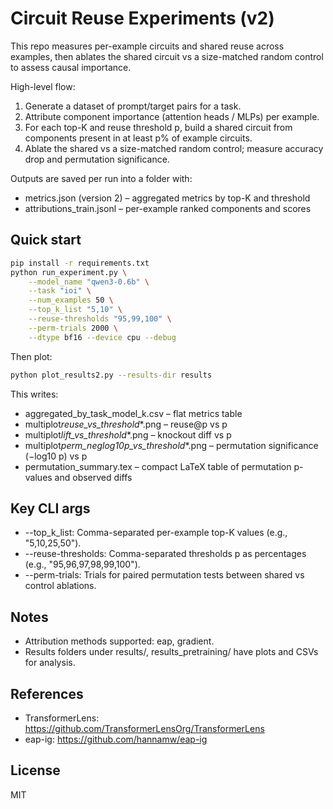 # Circuit Reuse Experiments (v2)

This repo measures per-example circuits and shared reuse across examples, then ablates the shared circuit vs a size-matched random control to assess causal importance.

High-level flow:

1. Generate a dataset of prompt/target pairs for a task.
2. Attribute component importance (attention heads / MLPs) per example.
3. For each top-K and reuse threshold p, build a shared circuit from components present in at least p% of example circuits.
4. Ablate the shared vs a size-matched random control; measure accuracy drop and permutation significance.

Outputs are saved per run into a folder with:

- metrics.json (version 2) – aggregated metrics by top-K and threshold
- attributions_train.jsonl – per-example ranked components and scores

## Quick start

```bash
pip install -r requirements.txt
python run_experiment.py \
	--model_name "qwen3-0.6b" \
	--task "ioi" \
	--num_examples 50 \
	--top_k_list "5,10" \
	--reuse-thresholds "95,99,100" \
	--perm-trials 2000 \
	--dtype bf16 --device cpu --debug
```

Then plot:

```bash
python plot_results2.py --results-dir results
```

This writes:

- aggregated_by_task_model_k.csv – flat metrics table
- multiplot*reuse_vs_threshold*\*.png – reuse@p vs p
- multiplot*lift_vs_threshold*\*.png – knockout diff vs p
- multiplot*perm_neglog10p_vs_threshold*\*.png – permutation significance (−log10 p) vs p
- permutation_summary.tex – compact LaTeX table of permutation p-values and observed diffs

## Key CLI args

- --top_k_list: Comma-separated per-example top-K values (e.g., "5,10,25,50").
- --reuse-thresholds: Comma-separated thresholds p as percentages (e.g., "95,96,97,98,99,100").
- --perm-trials: Trials for paired permutation tests between shared vs control ablations.

## Notes

- Attribution methods supported: eap, gradient.
- Results folders under results/, results_pretraining/ have plots and CSVs for analysis.

## References

- TransformerLens: https://github.com/TransformerLensOrg/TransformerLens
- eap-ig: https://github.com/hannamw/eap-ig

## License

MIT
